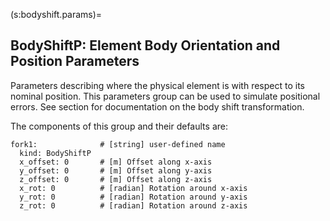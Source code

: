 (s:bodyshift.params)=
## BodyShiftP: Element Body Orientation and Position Parameters

Parameters describing where the physical element is with respect to its nominal position.
This parameters group can be used to simulate positional errors. See section [](#s:lab.body.transform)
for documentation on the body shift transformation.

The components of this group and their defaults are:
```{code} yaml
fork1:              # [string] user-defined name
  kind: BodyShiftP
  x_offset: 0       # [m] Offset along x-axis
  y_offset: 0       # [m] Offset along y-axis
  z_offset: 0       # [m] Offset along z-axis
  x_rot: 0          # [radian] Rotation around x-axis
  y_rot: 0          # [radian] Rotation around y-axis
  z_rot: 0          # [radian] Rotation around z-axis
```

